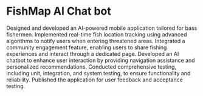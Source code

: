 # FishMap AI Chat bot

Designed and developed an AI-powered mobile application tailored for bass fishermen. Implemented real-time fish location tracking using advanced algorithms to notify users when entering threatened areas. Integrated a community engagement feature, enabling users to share fishing experiences and interact through a dedicated page. Developed an AI chatbot to enhance user interaction by providing navigation assistance and personalized recommendations. Conducted comprehensive testing, including unit, integration, and system testing, to ensure functionality and reliability. Published the application for user feedback and acceptance testing.
